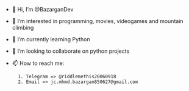 - 👋 Hi, I’m @BazarganDev
- 👀 I’m interested in programming, movies, videogames and mountain climbing
- 🌱 I’m currently learning Python
- 💞️ I’m looking to collaborate on python projects
- 📫 How to reach me:

        1. Telegram => @riddlemethis20060918
        2. Email => jc.mhmd.bazargan850627@gmail.com

<!---
BazarganDev/BazarganDev is a ✨ special ✨ repository because its `README.md` (this file) appears on your GitHub profile.
You can click the Preview link to take a look at your changes.
--->
